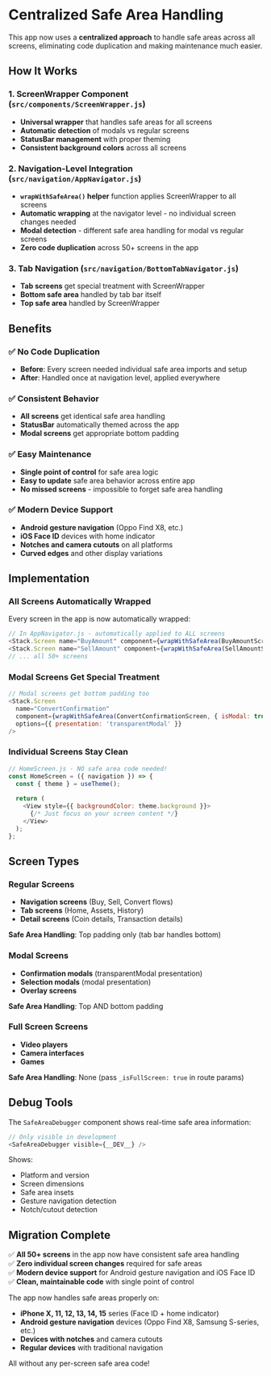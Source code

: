 # Centralized Safe Area Handling

This app now uses a **centralized approach** to handle safe areas across all screens, eliminating code duplication and making maintenance much easier.

## How It Works

### 1. ScreenWrapper Component (`src/components/ScreenWrapper.js`)
- **Universal wrapper** that handles safe areas for all screens
- **Automatic detection** of modals vs regular screens
- **StatusBar management** with proper theming
- **Consistent background colors** across all screens

### 2. Navigation-Level Integration (`src/navigation/AppNavigator.js`)
- **`wrapWithSafeArea()` helper** function applies ScreenWrapper to all screens
- **Automatic wrapping** at the navigator level - no individual screen changes needed
- **Modal detection** - different safe area handling for modal vs regular screens
- **Zero code duplication** across 50+ screens in the app

### 3. Tab Navigation (`src/navigation/BottomTabNavigator.js`)
- **Tab screens** get special treatment with ScreenWrapper
- **Bottom safe area** handled by tab bar itself
- **Top safe area** handled by ScreenWrapper

## Benefits

### ✅ No Code Duplication
- **Before**: Every screen needed individual safe area imports and setup
- **After**: Handled once at navigation level, applied everywhere

### ✅ Consistent Behavior
- **All screens** get identical safe area handling
- **StatusBar** automatically themed across the app
- **Modal screens** get appropriate bottom padding

### ✅ Easy Maintenance
- **Single point of control** for safe area logic
- **Easy to update** safe area behavior across entire app
- **No missed screens** - impossible to forget safe area handling

### ✅ Modern Device Support
- **Android gesture navigation** (Oppo Find X8, etc.)
- **iOS Face ID** devices with home indicator
- **Notches and camera cutouts** on all platforms
- **Curved edges** and other display variations

## Implementation

### All Screens Automatically Wrapped
Every screen in the app is now automatically wrapped:

```javascript
// In AppNavigator.js - automatically applied to ALL screens
<Stack.Screen name="BuyAmount" component={wrapWithSafeArea(BuyAmountScreen)} />
<Stack.Screen name="SellAmount" component={wrapWithSafeArea(SellAmountScreen)} />
// ... all 50+ screens
```

### Modal Screens Get Special Treatment
```javascript
// Modal screens get bottom padding too
<Stack.Screen 
  name="ConvertConfirmation" 
  component={wrapWithSafeArea(ConvertConfirmationScreen, { isModal: true })}
  options={{ presentation: 'transparentModal' }}
/>
```

### Individual Screens Stay Clean
```javascript
// HomeScreen.js - NO safe area code needed!
const HomeScreen = ({ navigation }) => {
  const { theme } = useTheme();
  
  return (
    <View style={{ backgroundColor: theme.background }}>
      {/* Just focus on your screen content */}
    </View>
  );
};
```

## Screen Types

### Regular Screens
- **Navigation screens** (Buy, Sell, Convert flows)
- **Tab screens** (Home, Assets, History)
- **Detail screens** (Coin details, Transaction details)

**Safe Area Handling**: Top padding only (tab bar handles bottom)

### Modal Screens
- **Confirmation modals** (transparentModal presentation)
- **Selection modals** (modal presentation)
- **Overlay screens**

**Safe Area Handling**: Top AND bottom padding

### Full Screen Screens
- **Video players**
- **Camera interfaces**
- **Games**

**Safe Area Handling**: None (pass `_isFullScreen: true` in route params)

## Debug Tools

The `SafeAreaDebugger` component shows real-time safe area information:

```javascript
// Only visible in development
<SafeAreaDebugger visible={__DEV__} />
```

Shows:
- Platform and version
- Screen dimensions  
- Safe area insets
- Gesture navigation detection
- Notch/cutout detection

## Migration Complete

✅ **All 50+ screens** in the app now have consistent safe area handling  
✅ **Zero individual screen changes** required for safe areas  
✅ **Modern device support** for Android gesture navigation and iOS Face ID  
✅ **Clean, maintainable code** with single point of control  

The app now handles safe areas properly on:
- **iPhone X, 11, 12, 13, 14, 15** series (Face ID + home indicator)
- **Android gesture navigation** devices (Oppo Find X8, Samsung S-series, etc.)
- **Devices with notches** and camera cutouts
- **Regular devices** with traditional navigation

All without any per-screen safe area code!